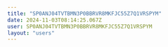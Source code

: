 ```yaml
---
title: "SP0ANJ04TVTBMN3P0BBRVR8MKFJC55Z7Q1VRSPYM"
date: 2024-11-03T08:14:25.067Z
user: SP0ANJ04TVTBMN3P0BBRVR8MKFJC55Z7Q1VRSPYM
layout: "users"
---
```

    